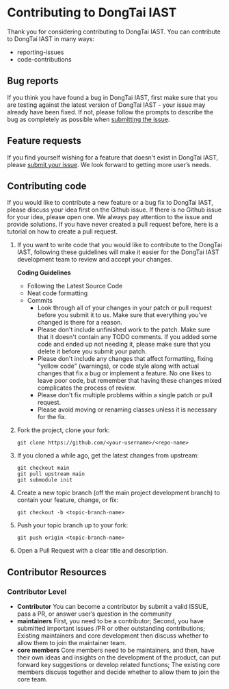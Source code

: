 # Contributing to DongTai IAST

Thank you for considering contributing to DongTai IAST. You can contribute to DongTai IAST in many ways: 

- reporting-issues
- code-contributions

## Bug reports

If you think you have found a bug in DongTai IAST, first make sure that you are testing against the latest version of DongTai IAST - your issue may already have been fixed. If not, please follow the prompts to describe the bug as completely as possible when [submitting the issue](https://github.com/HXSecurity/DongTai/issues/new?assignees=exexute&labels=bug&projects=1&template=bug_report.yaml). 

## Feature requests

If you find yourself wishing for a feature that doesn't exist in DongTai IAST, please [submit your issue](https://github.com/HXSecurity/DongTai/issues/new?assignees=exexute&labels=feature&projects=1&template=feature_request.yaml). We look forward to getting more user’s needs. 

## Contributing code

If you would like to contribute a new feature or a bug fix to DongTai IAST, please discuss your idea first on the Github issue. If there is no Github issue for your idea, please open one. We always pay attention to the issue and provide solutions. If you have never created a pull request before, here is a tutorial on how to create a pull request. 

1. If you want to write code that you would like to contribute to the DongTai IAST, following these guidelines will make it easier for the DongTai IAST development team to review and accept your changes. 

   **Coding Guidelines**

   	- Following the Latest Source Code
   	- Neat code formatting
    - Commits
      	- Look through all of your changes in your patch or pull request before you submit it to us. Make sure that everything you've changed is there for a reason.
      	- Please don't include unfinished work to the patch. Make sure that it doesn't contain any TODO comments. If you added some code and ended up not needing it, please make sure that you delete it before you submit your patch.
      	- Please don't include any changes that affect formatting, fixing "yellow code" (warnings), or code style along with actual changes that fix a bug or implement a feature. No one likes to leave poor code, but remember that having these changes mixed complicates the process of review.
      	- Please don't fix multiple problems within a single patch or pull request.
      	- Please avoid moving or renaming classes unless it is necessary for the fix.

2. Fork the project, clone your fork:

   ```shell
   git clone https://github.com/<your-username>/<repo-name>
   ```

3. If you cloned a while ago, get the latest changes from upstream:

   ```shell
   git checkout main
   git pull upstream main
   git submodule init
   ```

4. Create a new topic branch (off the main project development branch) to contain your feature, change, or fix:

   ```shell
   git checkout -b <topic-branch-name>
   ```

5. Push your topic branch up to your fork:

   ```shell
   git push origin <topic-branch-name>
   ```

6. Open a Pull Request with a clear title and description.

## Contributor Resources

### Contributor Level

- **Contributor** You can become a contributor by submit a valid ISSUE, pass a PR, or answer user’s question in the community
- **maintainers** First, you need to be a contributor; Second, you have submitted important issues /PR or other outstanding contributions; Existing maintainers and core development then discuss whether to allow them to join the maintainer team.
- **core members** Core members need to be maintainers, and then, have their own ideas and insights on the development of the product, can put forward key suggestions or develop related functions; The existing core members discuss together and decide whether to allow them to join the core team.

